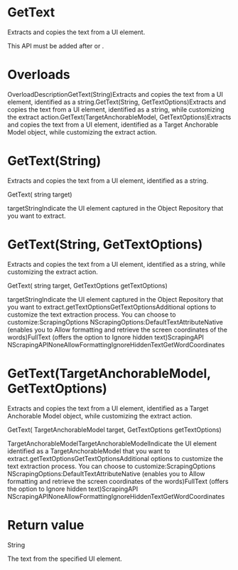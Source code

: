﻿# GetText

Extracts and copies the text from a UI element.

This API must be added after  or .

# 



# Overloads

OverloadDescriptionGetText(String)Extracts and copies the text from a UI element, identified as a
                                string.GetText(String, GetTextOptions)Extracts and copies the text from a UI element, identified as a
                                string, while customizing the extract action.GetText(TargetAnchorableModel,
                                GetTextOptions)Extracts and copies the text from a UI element, identified as a
                                    Target Anchorable Model object, while
                                customizing the extract action.

# GetText(String)

Extracts and copies the text from a UI element, identified as a string.

GetText(
    string target)

targetStringIndicate the UI element captured in the Object Repository that you want to
                        extract.

# GetText(String, GetTextOptions)

Extracts and copies the text from a UI element, identified as a string, while
                customizing the extract action.

GetText(
    string target, 
    GetTextOptions getTextOptions)

targetStringIndicate the UI element captured in the Object Repository that you want to
                        extract.getTextOptionsGetTextOptionsAdditional options to customize the text extraction process. You can choose
                        to customize:ScrapingOptions
                                    NScrapingOptions:DefaultTextAttributeNative (enables you to Allow
                                            formatting and retrieve the screen coordinates of
                                        the words)FullText (offers the option to
                                            Ignore hidden text)ScrapingAPI NScrapingAPINoneAllowFormattingIgnoreHiddenTextGetWordCoordinates

# GetText(TargetAnchorableModel, GetTextOptions)

Extracts and copies the text from a UI element, identified as a Target
                    Anchorable Model object, while customizing the extract action.

GetText(
    TargetAnchorableModel target, 
    GetTextOptions getTextOptions)

TargetAnchorableModelTargetAnchorableModelIndicate the UI element identified as a
                            TargetAnchorableModel that you want to extract.getTextOptionsGetTextOptionsAdditional options to customize the text extraction process. You can choose
                        to customize:ScrapingOptions
                                    NScrapingOptions:DefaultTextAttributeNative (enables you to Allow
                                            formatting and retrieve the screen coordinates of
                                        the words)FullText (offers the option to
                                            Ignore hidden text)ScrapingAPI NScrapingAPINoneAllowFormattingIgnoreHiddenTextGetWordCoordinates

# Return value

String

The text from the specified UI element.
